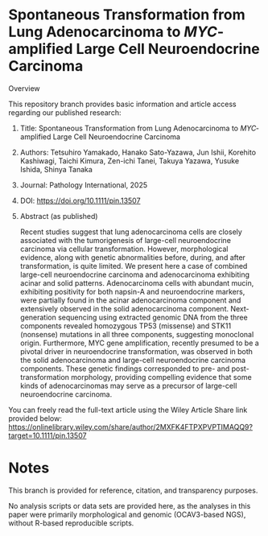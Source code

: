 # Spontaneous Transformation from Lung Adenocarcinoma to <i>MYC</i>‐amplified Large Cell Neuroendocrine Carcinoma
Overview

This repository branch provides basic information and article access regarding our published research:

1) Title: Spontaneous Transformation from Lung Adenocarcinoma to <i>MYC</i>‐amplified Large Cell Neuroendocrine Carcinoma
2) Authors: Tetsuhiro Yamakado, Hanako Sato-Yazawa, Jun Ishii, Korehito Kashiwagi, Taichi Kimura, Zen-ichi Tanei, Takuya Yazawa, Yusuke Ishida, Shinya Tanaka
3) Journal: Pathology International, 2025
4) DOI: https://doi.org/10.1111/pin.13507
5) Abstract (as published)

     Recent studies suggest that lung adenocarcinoma cells are closely associated with the tumorigenesis of large-cell neuroendocrine carcinoma via cellular transformation. However, morphological evidence, along with genetic abnormalities before, during, and after transformation, is quite limited. We present here a case of combined large-cell neuroendocrine carcinoma and adenocarcinoma exhibiting acinar and solid patterns. Adenocarcinoma cells with abundant mucin, exhibiting positivity for both napsin-A and neuroendocrine markers, were partially found in the acinar adenocarcinoma component and extensively observed in the solid adenocarcinoma component. Next-generation sequencing using extracted genomic DNA from the three components revealed homozygous TP53 (missense) and STK11 (nonsense) mutations in all three components, suggesting monoclonal origin. Furthermore, MYC gene amplification, recently presumed to be a pivotal driver in neuroendocrine transformation, was observed in both the solid adenocarcinoma and large-cell neuroendocrine carcinoma components. These genetic findings corresponded to pre- and post-transformation morphology, providing compelling evidence that some kinds of adenocarcinomas may serve as a precursor of large-cell neuroendocrine carcinoma.



You can freely read the full-text article using the Wiley Article Share link provided below:
  https://onlinelibrary.wiley.com/share/author/2MXFK4FTPXPVPTIMAQQ9?target=10.1111/pin.13507
  
# Notes

This branch is provided for reference, citation, and transparency purposes.

No analysis scripts or data sets are provided here, as the analyses in this paper were primarily morphological and genomic (OCAV3-based NGS), without R-based reproducible scripts.
